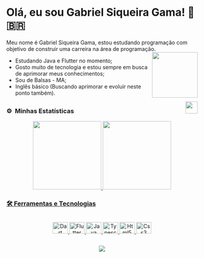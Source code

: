 # Olá, eu sou Gabriel Siqueira Gama! 👋 🇧🇷 
  
  Meu nome é Gabriel Siqueira Gama,  estou estudando programação com objetivo de construir uma carreira na área de programação. 
  <img  height="120" align="right" src="https://user-images.githubusercontent.com/102556033/197796334-c2515683-9e0e-4060-aa77-37f95455a338.png">



- Estudando Java e Flutter no momento;
- Gosto muito de tecnologia e estou sempre em busca de aprimorar meus conhecimentos;
- Sou de Balsas - MA;
- Inglês básico (Buscando aprimorar e evoluir neste ponto também).
 <img src="![cat2](https://github.com/GabrielSiqueiraGama/GabrielSiqueiraGama/assets/102556033/05e32346-4363-47ef-9ee6-56ceab94335f)" width = "32" align="right"/>

 ##
### ⚙️ &nbsp;Minhas Estatísticas
<div align="center">
  <a href="https://github.com/GabrielSiqueiraGama">
  <img height="180em" src="https://github-readme-stats.vercel.app/api?username=GabrielSiqueiraGama&show_icons=true&theme=tokyonight&include_all_commits=true&count_private=true"/>
  <img height="180em" src="https://github-readme-stats.vercel.app/api/top-langs/?username=GabrielSiqueiraGama&layout=compact&langs_count=7&theme=tokyonight"/>
</div>
    
### <p align="left">🛠 Ferramentas e Tecnologias</p>

<div style="display: inline_block" align="center"><br>
  <img alt="Dart" height="30" width="40" src="https://cdn.jsdelivr.net/gh/devicons/devicon/icons/dart/dart-original.svg" />
  <img alt="Flutter" height="30" width="40" src="https://cdn.jsdelivr.net/gh/devicons/devicon/icons/flutter/flutter-original.svg" />
  <img alt="Java" height="30" width="40" src="https://cdn.jsdelivr.net/gh/devicons/devicon/icons/java/java-original.svg" />
  <img alt="Typescript" height="30" width="40" src="https://cdn.jsdelivr.net/gh/devicons/devicon/icons/typescript/typescript-original.svg" />
  <img alt="Html5" height="30" width="40" src="https://cdn.jsdelivr.net/gh/devicons/devicon/icons/html5/html5-original.svg" />
  <img alt="Css3" height="30" width="40" src="https://cdn.jsdelivr.net/gh/devicons/devicon/icons/css3/css3-original.svg" />
</div>

##

<div align="center">
  <a href="https://www.linkedin.com/in/gabriel-siqueira-gama-613bb7230/" target="_blank"><img src="https://img.shields.io/badge/-LinkedIn-%230077B5?style=for-the-badge&logo=linkedin&logoColor=white" target="_blank"></a> 
 

 
</div>
